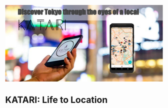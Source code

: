 <p align="center">
  <img src="https://raw.githubusercontent.com/Katari-CC/KatariApp/master/graphics/featureGraphic.png">
</p>

# KATARI: Life to Location
